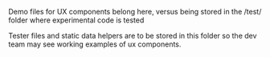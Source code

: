 Demo files for UX components belong here, versus being stored in the /test/ folder where experimental code is tested

Tester files and static data helpers are to be stored in this folder so the dev team may see working examples of ux components.